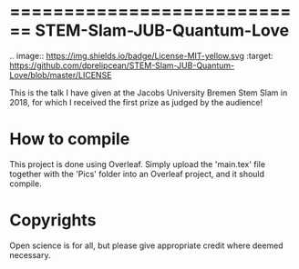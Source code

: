 ============================
 STEM-Slam-JUB-Quantum-Love
============================

.. image:: https://img.shields.io/badge/License-MIT-yellow.svg
   :target: https://github.com/dprelipcean/STEM-Slam-JUB-Quantum-Love/blob/master/LICENSE


This is the talk I have given at the Jacobs University Bremen Stem Slam in 2018, for which I received the first prize as judged by the audience! 

# How to compile

This project is done using Overleaf. Simply upload the 'main.tex' file together with the 'Pics' folder into an Overleaf project, and it should compile.

# Copyrights

Open science is for all, but please give appropriate credit where deemed necessary.
